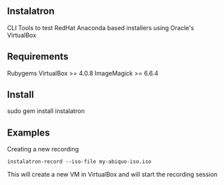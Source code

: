 Instalatron
-----------
CLI Tools to test RedHat Anaconda based installers using Oracle's VirtualBox

Requirements
------------
Rubygems
VirtualBox >= 4.0.8
ImageMagick >=  6.6.4

Install
-------
sudo gem install instalatron


Examples
--------

Creating a new recording

`instalatron-record --iso-file my-abiquo-iso.iso`

This will create a new VM in VirtualBox and will start the recording session


